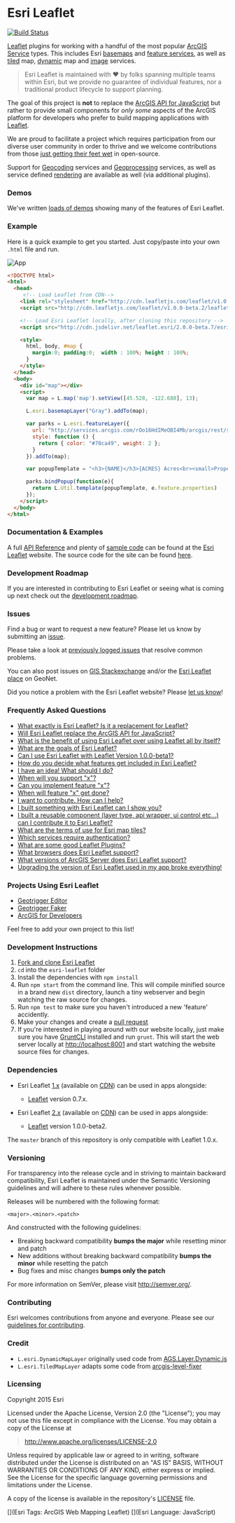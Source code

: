# Esri Leaflet

[![Build Status](https://travis-ci.org/Esri/esri-leaflet.svg?branch=master)](https://travis-ci.org/Esri/esri-leaflet)

[Leaflet](http://leafletjs.com/) plugins for working with a handful of the most popular [ArcGIS Service](http://developers.arcgis.com) types. This includes Esri [basemaps](http://esri.github.io/esri-leaflet/examples/switching-basemaps.html) and [feature services](http://esri.github.io/esri-leaflet/examples/simple-feature-layer.html), as well as [tiled](http://esri.github.io/esri-leaflet/examples/tile-layer-2.html) map, [dynamic](http://esri.github.io/esri-leaflet/examples/simple-dynamic-map-layer.html) map and [image](http://esri.github.io/esri-leaflet/examples/simple-image-map-layer.html)  services.  

> Esri Leaflet is maintained with :heart: by folks spanning multiple teams within Esri, but we provide no guarantee of individual features, nor a traditional product lifecycle to support planning.  

The goal of this project is **not** to replace the [ArcGIS API for JavaScript](https://developers.arcgis.com/en/javascript/) but rather to provide small components for *only some* aspects of the ArcGIS platform for developers who prefer to build mapping applications with [Leaflet](http://leafletjs.com/).

We are proud to facilitate a project which requires participation from our diverse user community in order to thrive and we welcome contributions from those [just getting their feet wet](https://github.com/Esri/esri-leaflet/issues/647) in open-source.

Support for [Geocoding](https://github.com/Esri/esri-leaflet-geocoder) services and [Geoprocessing](https://github.com/jgravois/esri-leaflet-gp) services, as well as service defined [rendering](https://github.com/esri/esri-leaflet-renderers) are available as well (via additional plugins).

### Demos
We've written [loads of demos](http://esri.github.io/esri-leaflet/examples/) showing many of the features of Esri Leaflet.

### Example
Here is a quick example to get you started. Just copy/paste into your own `.html` file and run.

![App](https://raw.github.com/Esri/esri-leaflet/master/esri-leaflet.png)

```html
<!DOCTYPE html>
<html>
  <head>
     <!-- Load Leaflet from CDN-->
    <link rel="stylesheet" href="http://cdn.leafletjs.com/leaflet/v1.0.0-beta.2/leaflet.css" />
    <script src="http://cdn.leafletjs.com/leaflet/v1.0.0-beta.2/leaflet.js"></script>

    <!-- Load Esri Leaflet locally, after cloning this repository -->
    <script src="http://cdn.jsdelivr.net/leaflet.esri/2.0.0-beta.7/esri-leaflet.js"></script>

    <style>
      html, body, #map {
        margin:0; padding:0;  width : 100%; height : 100%;
      }
    </style>
  </head>
  <body>
    <div id="map"></div>
    <script>
      var map = L.map('map').setView([45.528, -122.680], 13);

      L.esri.basemapLayer("Gray").addTo(map);

      var parks = L.esri.featureLayer({
        url: "http://services.arcgis.com/rOo16HdIMeOBI4Mb/arcgis/rest/services/Portland_Parks/FeatureServer/0",
        style: function () {
          return { color: "#70ca49", weight: 2 };
        }
      }).addTo(map);

      var popupTemplate = "<h3>{NAME}</h3>{ACRES} Acres<br><small>Property ID: {PROPERTYID}<small>";

      parks.bindPopup(function(e){
        return L.Util.template(popupTemplate, e.feature.properties)
      });
    </script>
  </body>
</html>
```

### Documentation & Examples

A full [API Reference](http://esri.github.io/esri-leaflet/api-reference/) and plenty of [sample code](http://esri.github.io/esri-leaflet/examples/) can be found at the [Esri Leaflet](http://esri.github.io/esri-leaflet/) website.  The source code for the site can be found [here](https://github.com/Esri/esri-leaflet-doc).

### Development Roadmap

If you are interested in contributing to Esri Leaflet or seeing what is coming up next check out the [development roadmap](https://github.com/Esri/esri-leaflet/wiki/Roadmap).

### Issues

Find a bug or want to request a new feature?  Please let us know by submitting an [issue](https://github.com/Esri/esri-leaflet/issues).

Please take a look at [previously logged issues](https://github.com/Esri/esri-leaflet/issues?labels=FAQ&milestone=&page=1&state=closed) that resolve common problems.

You can also post issues on [GIS Stackexchange](http://gis.stackexchange.com/questions/ask?tags=esri-leaflet,leaflet) and/or the [Esri Leaflet place](https://geonet.esri.com/discussion/create.jspa?sr=pmenu&containerID=1841&containerType=700&tags=esri-leaflet,leaflet) on GeoNet.

Did you notice a problem with the Esri Leaflet website?  Please [let us know](https://github.com/Esri/esri-leaflet-doc/issues)!

### Frequently Asked Questions

* [What exactly is Esri Leaflet?  Is it a replacement for Leaflet?](https://github.com/Esri/esri-leaflet/wiki/FAQ#what-is-esri-leaflet)
* [Will Esri Leaflet replace the ArcGIS API for JavaScript?](https://github.com//Esri/esri-leaflet/wiki/FAQ#will-esri-leaflet-replace-the-arcgis-api-for-javascript)
* [What is the benefit of using Esri Leaflet over using Leaflet all by itself?](https://github.com//Esri/esri-leaflet/wiki/FAQ#why-use-esri-leaflet)
* [What are the goals of Esri Leaflet?](https://github.com//Esri/esri-leaflet/wiki/FAQ#what-are-the-goals-of-esri-leaflet)
* [Can I use Esri Leaflet with Leaflet Version 1.0.0-beta1?](https://github.com//Esri/esri-leaflet/wiki/FAQ#can-i-use-esri-leaflet-with-leaflet-version-100-beta1)
* [How do you decide what features get included in Esri Leaflet?](https://github.com//Esri/esri-leaflet/wiki/FAQ#how-do-you-decide-what-features-get-included-in-esri-leaflet)
* [I have an idea! What should I do?](https://github.com//Esri/esri-leaflet/wiki/FAQ#i-have-an-idea-what-should-i-do)
* [When will you support "x"?](https://github.com//Esri/esri-leaflet/wiki/FAQ#when-will-you-support-x)
* [Can you implement feature "x"?](https://github.com//Esri/esri-leaflet/wiki/FAQ#can-you-implement-feature-x)
* [When will feature "x" get done?](https://github.com//Esri/esri-leaflet/wiki/FAQ#when-will-feature-x-get-done)
* [I want to contribute. How can I help?](https://github.com//Esri/esri-leaflet/wiki/FAQ#i-want-to-contribute-how-can-i-help)
* [I built something with Esri Leaflet can I show you?](https://github.com//Esri/esri-leaflet/wiki/FAQ#i-built-something-with-esri-leaflet-can-i-show-you)
* [I built a reusable component (layer type, api wrapper, ui control etc...) can I contribute it to Esri Leaflet?](https://github.com//Esri/esri-leaflet/wiki/FAQ#i-built-a-reusable-component-layer-type-api-wrapper-ui-control-etc-can-i-contribute-it-to-esri-leaflet)
* [What are the terms of use for Esri map tiles?](https://github.com//Esri/esri-leaflet/wiki/FAQ#what-are-the-terms-of-use-for-esri-map-tiles)
* [Which services require authentication?](https://github.com//Esri/esri-leaflet/wiki/FAQ#which-services-require-authentication)
* [What are some good Leaflet Plugins?](https://github.com//Esri/esri-leaflet/wiki/FAQ#what-are-some-good-leaflet-plugins)
* [What browsers does Esri Leaflet support?](https://github.com//Esri/esri-leaflet/wiki/FAQ#what-browsers-does-esri-leaflet-support)
* [What versions of ArcGIS Server does Esri Leaflet support?](https://github.com//Esri/esri-leaflet/wiki/FAQ#what-versions-of-arcgis-server-does-esri-leaflet-support)
* [Upgrading the version of Esri Leaflet used in my app broke everything!](https://github.com//Esri/esri-leaflet/wiki/FAQ#upgrading-the-version-of-esri-leaflet-used-in-my-app-broke-everything)

### Projects Using Esri Leaflet

* [Geotrigger Editor](https://github.com/Esri/geotrigger-editor)
* [Geotrigger Faker](https://github.com/Esri/geotrigger-faker)
* [ArcGIS for Developers](https://developers.arcgis.com/en/)

Feel free to add your own project to this list!

### Development Instructions

1. [Fork and clone Esri Leaflet](https://help.github.com/articles/fork-a-repo)
2. `cd` into the `esri-leaflet` folder
3. Install the dependencies with `npm install`
4. Run `npm start` from the command line. This will compile minified source in a brand new `dist` directory, launch a tiny webserver and begin watching the raw source for changes.
5. Run `npm test` to make sure you haven't introduced a new 'feature' accidently.
6. Make your changes and create a [pull request](https://help.github.com/articles/creating-a-pull-request)
7. If you're interested in playing around with our website locally, just make sure you have [GruntCLI](http://gruntjs.com/getting-started) installed and run `grunt`.  This will start the web server locally at [http://localhost:8001](http://localhost:8001) and start watching the website source files for changes.

### Dependencies

* Esri Leaflet [1.x](https://github.com/Esri/esri-leaflet/releases/tag/v1.0.2) (available on [CDN](https://cdn.jsdelivr.net/leaflet.esri/1.0.2/esri-leaflet.js)) can be used in apps alongside:
  *  [Leaflet](http://leafletjs.com) version 0.7.x.

* Esri Leaflet [2.x](https://github.com/Esri/esri-leaflet/releases/tag/v2.0.0-beta.5) (available on [CDN](https://cdn.jsdelivr.net/leaflet.esri/2.0.0-beta.7/esri-leaflet.js)) can be used in apps alongside:
  *  [Leaflet](http://leafletjs.com) version 1.0.0-beta2.

The `master` branch of this repository is only compatible with Leaflet 1.0.x.

### Versioning

For transparency into the release cycle and in striving to maintain backward compatibility, Esri Leaflet is maintained under the Semantic Versioning guidelines and will adhere to these rules whenever possible.

Releases will be numbered with the following format:

`<major>.<minor>.<patch>`

And constructed with the following guidelines:

* Breaking backward compatibility **bumps the major** while resetting minor and patch
* New additions without breaking backward compatibility **bumps the minor** while resetting the patch
* Bug fixes and misc changes **bumps only the patch**

For more information on SemVer, please visit <http://semver.org/>.

### Contributing

Esri welcomes contributions from anyone and everyone. Please see our [guidelines for contributing](https://github.com/Esri/esri-leaflet/blob/master/CONTRIBUTING.md).

### Credit

* `L.esri.DynamicMapLayer` originally used code from [AGS.Layer.Dynamic.js](https://github.com/sanborn/leaflet-ags/blob/master/src/AGS.Layer.Dynamic.js)
* `L.esri.TiledMapLayer` adapts some code from [arcgis-level-fixer](https://github.com/gisinc/arcgis-level-fixer)

### Licensing
Copyright 2015 Esri

Licensed under the Apache License, Version 2.0 (the "License");
you may not use this file except in compliance with the License.
You may obtain a copy of the License at

> http://www.apache.org/licenses/LICENSE-2.0

Unless required by applicable law or agreed to in writing, software
distributed under the License is distributed on an "AS IS" BASIS,
WITHOUT WARRANTIES OR CONDITIONS OF ANY KIND, either express or implied.
See the License for the specific language governing permissions and
limitations under the License.

A copy of the license is available in the repository's [LICENSE](./LICENSE) file.

[](Esri Tags: ArcGIS Web Mapping Leaflet)
[](Esri Language: JavaScript)

